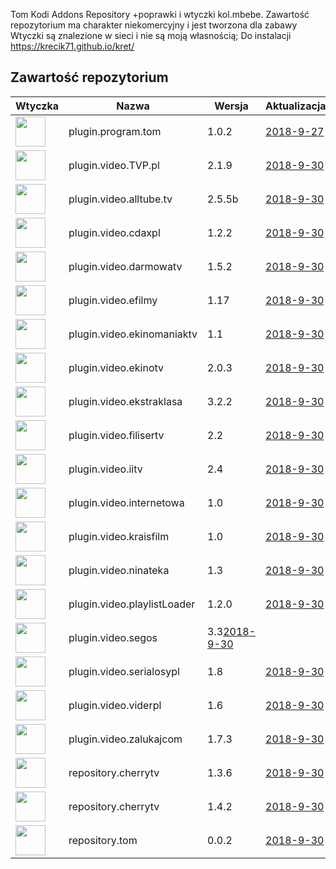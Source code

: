 
Tom Kodi Addons Repository
+poprawki i wtyczki kol.mbebe.
Zawartość repozytorium ma charakter niekomercyjny i jest tworzona dla zabawy
Wtyczki są znalezione w sieci i nie są moją własnością;
Do instalacji
https://krecik71.github.io/kret/

## Zawartość repozytorium
|Wtyczka|Nazwa|Wersja|Aktualizacja|
|---|---|---|---|
|<img src="https://raw.githubusercontent.com/krecik71/kret/master/kret/plugin.program.tom/icon.png" width="48">|plugin.program.tom|1.0.2|[2018-9-27](https://raw.githubusercontent.com/krecik71/kret/master/kret/plugin.program.tom/changelog.txt)
|<img src="https://raw.githubusercontent.com/krecik71/kret/master/kret/plugin.video.TVP.pl/icon.png" width="48">|plugin.video.TVP.pl|2.1.9|[2018-9-30](https://raw.githubusercontent.com/krecik71/kret/master/kret/plugin.video.TVP.pl/changelog.txt)
|<img src="https://raw.githubusercontent.com/krecik71/kret/master/kret/plugin.video.alltube.tv/icon.png" width="48">|plugin.video.alltube.tv|2.5.5b|[2018-9-30](https://raw.githubusercontent.com/krecik71/kret/master/kret/plugin.video.alltube.tv/changelog.txt)
|<img src="https://raw.githubusercontent.com/krecik71/kret/master/kret/plugin.video.cdaxpl/icon.png" width="48">|plugin.video.cdaxpl|1.2.2|[2018-9-30](https://raw.githubusercontent.com/krecik71/kret/master/kret/plugin.video.cdaxpl/changelog.txt)
|<img src="https://raw.githubusercontent.com/krecik71/kret/master/kret/plugin.video.darmowatv/icon.png" width="48">|plugin.video.darmowatv|1.5.2|[2018-9-30](https://raw.githubusercontent.com/krecik71/kret/master/kret/plugin.video.darmowatv/changelog.txt)
|<img src="https://raw.githubusercontent.com/krecik71/kret/master/kret/plugin.video.efilmy/icon.png" width="48">|plugin.video.efilmy|1.17|[2018-9-30](https://raw.githubusercontent.com/krecik71/kret/master/kret/plugin.video.efilmy/changelog.txt)
|<img src="https://raw.githubusercontent.com/krecik71/kret/master/kret/plugin.video.ekinomaniaktv/icon.png" width="48">|plugin.video.ekinomaniaktv|1.1|[2018-9-30](https://raw.githubusercontent.com/krecik71/kret/master/kret/plugin.video.ekinomaniaktv/changelog.txt)
|<img src="https://raw.githubusercontent.com/krecik71/kret/master/kret/plugin.video.ekinotv/icon.png" width="48">|plugin.video.ekinotv|2.0.3|[2018-9-30](https://raw.githubusercontent.com/krecik71/kret/master/kret/plugin.video.ekinotv/changelog.txt)
|<img src="https://raw.githubusercontent.com/krecik71/kret/master/kret/plugin.video.ekstraklasa/icon.png" width="48">|plugin.video.ekstraklasa|3.2.2|[2018-9-30](https://raw.githubusercontent.com/krecik71/kret/master/kret/plugin.video.ekinotv/changelog1.txt)
|<img src="https://raw.githubusercontent.com/krecik71/kret/master/kret/plugin.video.filisertv/icon.png" width="48">|plugin.video.filisertv|2.2|[2018-9-30](https://raw.githubusercontent.com/krecik71/kret/master/kret/plugin.video.filisertv/changelog.txt)
|<img src="https://raw.githubusercontent.com/krecik71/kret/master/kret/plugin.video.iitv/icon.png" width="48">|plugin.video.iitv|2.4|[2018-9-30](https://raw.githubusercontent.com/krecik71/kret/master/kret/plugin.video.iitv/changelog.txt)
|<img src="https://raw.githubusercontent.com/krecik71/kret/master/kret/plugin.video.internetowa/icon.png" width="48">|plugin.video.internetowa|1.0|[2018-9-30](https://raw.githubusercontent.com/krecik71/kret/master/kret/plugin1.video.iitv/changelog.txt)
|<img src="https://raw.githubusercontent.com/krecik71/kret/master/kret/plugin.video.kraisfilm/icon.png" width="48">|plugin.video.kraisfilm|1.0|[2018-9-30](https://raw.githubusercontent.com/krecik71/kret/master/kret/plugin.video.kraisfilm/changelog.txt)
|<img src="https://raw.githubusercontent.com/krecik71/kret/master/kret/plugin.video.ninateka/icon.png" width="48">|plugin.video.ninateka|1.3|[2018-9-30](https://raw.githubusercontent.com/krecik71/kret/master/kret/plugin.video.ninateka/changelog.txt)
|<img src="https://raw.githubusercontent.com/krecik71/kret/master/kret/plugin.video.playlistLoader/icon.png" width="48">|plugin.video.playlistLoader|1.2.0|[2018-9-30](https://github.com/krecik71/kret/blob/master/kret/plugin.video.playlistLoader/changelog.txt)
|<img src="https://raw.githubusercontent.com/krecik71/kret/master/kret/plugin.video.segos/icon.png" width="48">|plugin.video.segos|3.3[2018-9-30](https://raw.githubusercontent.com/krecik71/kret/master/kret/plugin.video.segos/changelog.txt)
|<img src="https://raw.githubusercontent.com/krecik71/kret/master/kret/plugin.video.serialosypl/icon.png" width="48">|plugin.video.serialosypl|1.8|[2018-9-30](https://raw.githubusercontent.com/krecik71/kret/master/kret/plugin.video.serialosypl/changelog.txt)
|<img src="https://raw.githubusercontent.com/krecik71/kret/master/kret/plugin.video.viderpl/icon.png" width="48">|plugin.video.viderpl|1.6|[2018-9-30](https://raw.githubusercontent.com/krecik71/kret/master/kret/plugin.video.viderpl/changelog.txt)
|<img src="https://raw.githubusercontent.com/krecik71/kret/master/kret/plugin.video.zalukajcom/icon.png" width="48">|plugin.video.zalukajcom|1.7.3|[2018-9-30](https://raw.githubusercontent.com/krecik71/kret/master/kret/plugin.video.zalukajcom/changelog.txt)
|<img src="https://raw.githubusercontent.com/krecik71/kret/master/kret/repository.cherrytv/icon.png" width="48">|repository.cherrytv|1.3.6|[2018-9-30](https://raw1.githubusercontent.com/krecik71/kret/master/kret/plugin.video.zalukajcom/changelog.txt)
|<img src="https://raw.githubusercontent.com/krecik71/kret/master/kret/repository.podpis/icon.png" width="48">|repository.cherrytv|1.4.2|[2018-9-30](https://raw1.githubusercontent.com/krecik71/kret/master/kret/repository.podpis/changelog.txt)
|<img src="https://raw.githubusercontent.com/krecik71/kret/master/kret/repository.tom/icon.png" width="48">|repository.tom|0.0.2|[2018-9-30](https://raw1.githubusercontent.com/krecik71/kret/master/kret/plugin.video.zalukajcom/changelog.txt)
